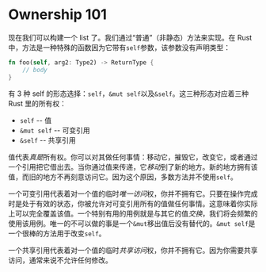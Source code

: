 # Ownership 101

现在我们可以构建一个 list 了。我们通过“普通”（非静态）方法来实现。在 Rust 中，方法是一种特殊的函数因为它带有`self`参数，该参数没有声明类型：

```rust
fn foo(self, arg2: Type2) -> ReturnType {
    // body
}
```

有 3 种 self 的形态选择：`self`，`&mut self`以及`&self`。这三种形态对应着三种 Rust 里的所有权：

- `self` -- 值
- `&mut self` -- 可变引用
- `&self` -- 共享引用

值代表*真是*所有权。你可以对其做任何事情：移动它，摧毁它，改变它，或者通过一个引用把它借出去。当你通过值来传递，它*移动*到了新的地方。新的地方拥有该值，而旧的地方不再刻意访问它。因为这个原因，多数方法并不使用`self`。

一个可变引用代表着对一个值的临时*唯一访问*权，你并不拥有它。只要在操作完成时是处于有效的状态，你被允许对可变引用所有的值做任何事情。这意味着你实际上可以完全覆盖该值。一个特别有用的用例就是与其它的值*交换*，我们将会频繁的使用该用例。唯一的不可以做的事是一个`&mut`移出值后没有替代的。`&mut self`是一个很棒的方法用于改变`self`。

一个共享引用代表着对一个值的临时*共享访问*权，你并不拥有它。因为你需要共享访问，通常来说不允许任何修改。
